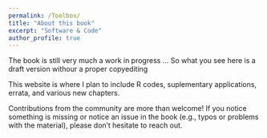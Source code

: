 ```yaml
---
permalink: /Toolbox/
title: "About this book"
excerpt: "Software & Code"
author_profile: true
---
```


The book is still very much a work in progress ... So what you see here is a draft version withour a proper copyediting


This website is where I plan to include R codes, suplementary applications, errata, and various new chapters.

Contributions from the community are more than welcome! If you notice something is missing or notice an issue in the book (e.g., typos or problems with the material), please don’t hesitate to reach out. 

